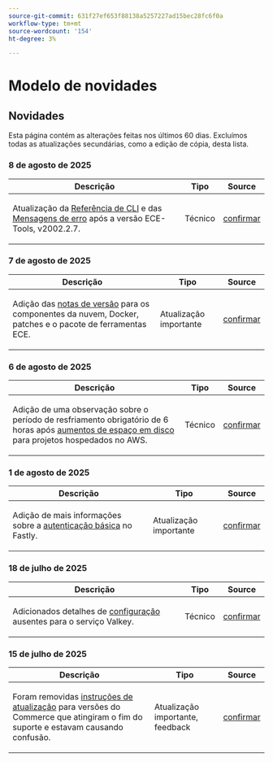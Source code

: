 ```yaml
---
source-git-commit: 631f27ef653f88138a5257227ad15bec28fc6f0a
workflow-type: tm+mt
source-wordcount: '154'
ht-degree: 3%

---
```

# Modelo de novidades

## Novidades

Esta página contém as alterações feitas nos últimos 60 dias. Excluímos todas as atualizações secundárias, como a edição de cópia, desta lista.

### 8 de agosto de 2025

<table style="table-layout:auto;">
  <thead>
    <tr>
      <th>Descrição</th>
      <th>Tipo</th>
      <th>Source</th>
    </tr>
  </thead>
  <tbody>
    <tr>
      <td><p>Atualização da <a href="https://experienceleague.adobe.com/pt-br/docs/commerce-on-cloud/user-guide/dev-tools/ece-tools/ece-tools-cli-reference">Referência de CLI</a> e das <a href="https://experienceleague.adobe.com/pt-br/docs/commerce-on-cloud/user-guide/dev-tools/ece-tools/error-reference">Mensagens de erro</a> após a versão ECE-Tools, v2002.2.7.</p>
</td>
      <td>
        Técnico
      </td>
      <td><a href="https://github.com/AdobeDocs/commerce-on-cloud.en/commit/8cf7b01cbd9fe32a89d83db5b4eac7638b834c49">confirmar</a></td>
    </tr>
  </tbody>
</table>

### 7 de agosto de 2025

<table style="table-layout:auto;">
  <thead>
    <tr>
      <th>Descrição</th>
      <th>Tipo</th>
      <th>Source</th>
    </tr>
  </thead>
  <tbody>
    <tr>
      <td><p>Adição das <a href="https://experienceleague.adobe.com/pt-br/docs/commerce-on-cloud/user-guide/release-notes/cloud-tools-suite">notas de versão</a> para os componentes da nuvem, Docker, patches e o pacote de ferramentas ECE.</p>
</td>
      <td>
        Atualização importante
      </td>
      <td><a href="https://github.com/AdobeDocs/commerce-on-cloud.en/commit/7aecdc89a2f4e0103cfe46ed1c2dc7b93566baf5">confirmar</a></td>
    </tr>
  </tbody>
</table>

### 6 de agosto de 2025

<table style="table-layout:auto;">
  <thead>
    <tr>
      <th>Descrição</th>
      <th>Tipo</th>
      <th>Source</th>
    </tr>
  </thead>
  <tbody>
    <tr>
      <td><p>Adição de uma observação sobre o período de resfriamento obrigatório de 6 horas após <a href="https://experienceleague.adobe.com/pt-br/docs/commerce-on-cloud/user-guide/develop/storage/manage-disk-space">aumentos de espaço em disco</a> para projetos hospedados no AWS.</p>
</td>
      <td>
        Técnico
      </td>
      <td><a href="https://github.com/AdobeDocs/commerce-on-cloud.en/commit/a04d056377da4fec9a54503d959f90ebf605de41">confirmar</a></td>
    </tr>
  </tbody>
</table>

### 1 de agosto de 2025

<table style="table-layout:auto;">
  <thead>
    <tr>
      <th>Descrição</th>
      <th>Tipo</th>
      <th>Source</th>
    </tr>
  </thead>
  <tbody>
    <tr>
      <td><p>Adição de mais informações sobre a <a href="https://experienceleague.adobe.com/pt-br/docs/commerce-on-cloud/user-guide/cdn/setup-fastly/fastly-custom-cache-configuration">autenticação básica</a> no Fastly.</p>
</td>
      <td>
        Atualização importante
      </td>
      <td><a href="https://github.com/AdobeDocs/commerce-on-cloud.en/commit/6d949fbbab631e633ba27641a48829d74856fcaa">confirmar</a></td>
    </tr>
  </tbody>
</table>

### 18 de julho de 2025

<table style="table-layout:auto;">
  <thead>
    <tr>
      <th>Descrição</th>
      <th>Tipo</th>
      <th>Source</th>
    </tr>
  </thead>
  <tbody>
    <tr>
      <td><p>Adicionados detalhes de <a href="https://experienceleague.adobe.com/pt-br/docs/commerce-on-cloud/user-guide/configure/service/valkey">configuração</a> ausentes para o serviço Valkey.</p>
</td>
      <td>
        Técnico
      </td>
      <td><a href="https://github.com/AdobeDocs/commerce-on-cloud.en/commit/add0d4f3bd91b66fd1bd8f5306ff206076121871">confirmar</a></td>
    </tr>
  </tbody>
</table>

### 15 de julho de 2025

<table style="table-layout:auto;">
  <thead>
    <tr>
      <th>Descrição</th>
      <th>Tipo</th>
      <th>Source</th>
    </tr>
  </thead>
  <tbody>
    <tr>
      <td><p>Foram removidas <a href="https://experienceleague.adobe.com/pt-br/docs/commerce-on-cloud/user-guide/develop/upgrade/commerce-version">instruções de atualização</a> para versões do Commerce que atingiram o fim do suporte e estavam causando confusão.</p>
</td>
      <td>
        Atualização importante, feedback
      </td>
      <td><a href="https://github.com/AdobeDocs/commerce-on-cloud.en/commit/7c0fcf520cd76f25d51f3a644a60132ac6028959">confirmar</a></td>
    </tr>
  </tbody>
</table>
